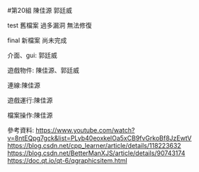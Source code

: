 #第20組 陳佳源 郭廷威

test 舊檔案 過多漏洞 無法修復

final 新檔案 尚未完成

介面、gui: 郭廷威

遊戲物件: 陳佳源、郭廷威

連線:陳佳源

遊戲運行:陳佳源

檔案操作:陳佳源


參考資料:
https://www.youtube.com/watch?v=8ntEQpg7gck&list=PLyb40eoxkelOa5xCB9fvGrkoBf8JzEwtV
https://blog.csdn.net/cpp_learner/article/details/118223632
https://blog.csdn.net/BetterManXJS/article/details/90743174
https://doc.qt.io/qt-6/qgraphicsitem.html
